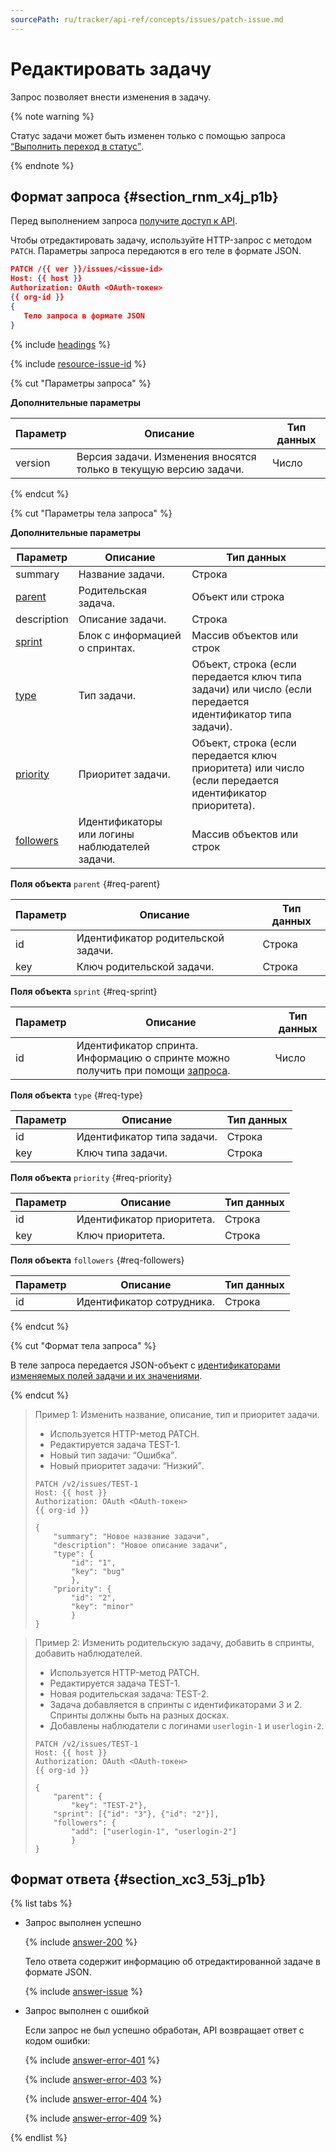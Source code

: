 ```yaml
---
sourcePath: ru/tracker/api-ref/concepts/issues/patch-issue.md
---
```

# Редактировать задачу

Запрос позволяет внести изменения в задачу.

{% note warning %}

Статус задачи может быть изменен только с помощью запроса [<q>Выполнить переход в статус</q>](new-transition.md).

{% endnote %}

## Формат запроса {#section_rnm_x4j_p1b}

Перед выполнением запроса [получите доступ к API](../access.md).

Чтобы отредактировать задачу, используйте HTTP-запрос с методом `PATCH`. Параметры запроса передаются в его теле в формате JSON.

```json
PATCH /{{ ver }}/issues/<issue-id>
Host: {{ host }}
Authorization: OAuth <OAuth-токен>
{{ org-id }}
{
   Тело запроса в формате JSON
}
```

{% include [headings](../../../_includes/tracker/api/headings.md) %}

{% include [resource-issue-id](../../../_includes/tracker/api/resource-issue-id.md) %}  

{% cut "Параметры запроса" %}

**Дополнительные параметры**

  Параметр | Описание | Тип данных
  ----- | ----- | -----
  version | Версия задачи. Изменения вносятся только в текущую версию задачи. | Число

{% endcut %}

{% cut "Параметры тела запроса" %}

**Дополнительные параметры**

Параметр | Описание | Тип данных
----- | ----- | -----
summary | Название задачи. | Строка
[parent](#req-parent) | Родительская задача. | Объект или строка
description | Описание задачи. | Строка
[sprint](#req-sprint) | Блок с информацией о спринтах. | Массив объектов или строк
[type](#req-type) | Тип задачи. | Объект, строка (если передается ключ типа задачи) или число (если передается идентификатор типа задачи).
[priority](#req-priority) | Приоритет задачи. | Объект, строка (если передается ключ приоритета) или число (если передается идентификатор приоритета).
[followers](#req-followers) | Идентификаторы или логины наблюдателей задачи. | Массив объектов или строк

**Поля объекта** `parent` {#req-parent}

Параметр | Описание | Тип данных
----- | ----- | -----
id | Идентификатор родительской задачи. | Строка
key | Ключ родительской задачи. | Строка

**Поля объекта** `sprint` {#req-sprint}

Параметр | Описание | Тип данных
----- | ----- | -----
id | Идентификатор спринта. Информацию о спринте можно получить при помощи [запроса](../../get-sprints.md). | Число

**Поля объекта** `type` {#req-type}

Параметр | Описание | Тип данных
----- | ----- | -----
id | Идентификатор типа задачи. | Строка
key | Ключ типа задачи. | Строка

**Поля объекта** `priority` {#req-priority}

Параметр | Описание | Тип данных
----- | ----- | -----
id | Идентификатор приоритета. | Строка
key | Ключ приоритета. | Строка

**Поля объекта** `followers` {#req-followers}

Параметр | Описание | Тип данных
----- | ----- | -----
id | Идентификатор сотрудника. | Строка

{% endcut %}

{% cut "Формат тела запроса" %}

В теле запроса передается JSON-объект с [идентификаторами изменяемых полей задачи и их значениями](../../common-format.md#body). 

{% endcut %}

> Пример 1: Изменить название, описание, тип и приоритет задачи.
> 
> - Используется HTTP-метод PATCH.
> - Редактируется задача TEST-1.
> - Новый тип задачи: <q>Ошибка</q>.
> - Новый приоритет задачи: <q>Низкий</q>.
>
> ```
> PATCH /v2/issues/TEST-1
> Host: {{ host }}
> Authorization: OAuth <OAuth-токен>
> {{ org-id }}
> 
> {
>     "summary": "Новое название задачи",
>     "description": "Новое описание задачи",
>     "type": {
>         "id": "1",
>         "key": "bug"
>         },
>     "priority": {
>         "id": "2",
>         "key": "minor"
>         }
> }
> ```

> Пример 2: Изменить родительскую задачу, добавить в спринты, добавить наблюдателей.
> 
> - Используется HTTP-метод PATCH.
> - Редактируется задача TEST-1.
> - Новая родительская задача: TEST-2.
> - Задача добавляется в спринты с идентификаторами 3 и 2. Спринты должны быть на разных досках. 
> - Добавлены наблюдатели с логинами `userlogin-1` и `userlogin-2`.
> 
> ```
> PATCH /v2/issues/TEST-1
> Host: {{ host }}
> Authorization: OAuth <OAuth-токен>
> {{ org-id }}
> 
> {
>     "parent": {
>         "key": "TEST-2"},
>     "sprint": [{"id": "3"}, {"id": "2"}],
>     "followers": {
>         "add": ["userlogin-1", "userlogin-2"]
>         }
> }
> ```

## Формат ответа {#section_xc3_53j_p1b}

{% list tabs %}

- Запрос выполнен успешно

    {% include [answer-200](../../../_includes/tracker/api/answer-200.md) %}
  
    Тело ответа содержит информацию об отредактированной задаче в формате JSON.

  {% include [answer-issue](../../../_includes/tracker/api/answer-issue.md) %}

- Запрос выполнен с ошибкой

  Если запрос не был успешно обработан, API возвращает ответ с кодом ошибки:

  {% include [answer-error-401](../../../_includes/tracker/api/answer-error-401.md) %}

  {% include [answer-error-403](../../../_includes/tracker/api/answer-error-403.md) %}

  {% include [answer-error-404](../../../_includes/tracker/api/answer-error-404.md) %}

  {% include [answer-error-409](../../../_includes/tracker/api/answer-error-409.md) %}

{% endlist %}

